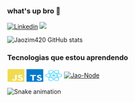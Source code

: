 
### what's up bro 🤙

[![Linkedin](https://img.shields.io/badge/LinkedIn-0077B5?style=for-the-badge&logo=linkedin&logoColor=white)](https://www.linkedin.com/in/jo%C3%A3o-vitor-soares-pru%C3%AAza-b00329238/)
<a href="mailto: joao.soarespru@gmail.com"><img src="https://img.shields.io/badge/Gmail-D14836?style=for-the-badge&logo=gmail&logoColor=white" target_blank></img></a>

![Jaozim420 GitHub stats](https://github-readme-stats.vercel.app/api?username=Jaozim420&show_icons=true&theme=dracula)


### Tecnologias que estou aprendendo
<div style="display: inline_block">
<img align="center" alt="Jao-Js" height="30" width="40" src="https://raw.githubusercontent.com/devicons/devicon/master/icons/javascript/javascript-plain.svg">
<a href="https://www.typescriptlang.org/"><img align="center" alt="Jao-Ts" height="30" width="40" src="https://raw.githubusercontent.com/devicons/devicon/master/icons/typescript/typescript-plain.svg"></a>
<img align="center" alt="Jao-React" height="30" width="40" src="https://raw.githubusercontent.com/devicons/devicon/master/icons/react/react-original.svg">
<a href= "https://nodejs.org/en//"><img align="center" alt="Jao-Node" height="30" width="40"  src="https://cdn.jsdelivr.net/gh/devicons/devicon/icons/nodejs/nodejs-original.svg"></a>
  
![Snake animation](https://github.com/Jaozim420/Jaozim420/blob/output/github-contribution-grid-snake.svg)







